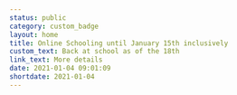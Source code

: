 ```yaml
---
status: public
category: custom_badge
layout: home
title: Online Schooling until January 15th inclusively
custom_text: Back at school as of the 18th
link_text: More details
date: 2021-01-04 09:01:09
shortdate: 2021-01-04
---
```

